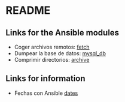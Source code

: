 # README

## Links for the Ansible modules

* Coger archivos remotos: [fetch](https://docs.ansible.com/ansible/latest/modules/fetch_module.html#fetch-module)
* Dumpear la base de datos: [mysql_db](https://docs.ansible.com/ansible/latest/modules/mysql_db_module.html?highlight=mysqldump)
* Comprimir directorios: [archive](https://docs.ansible.com/ansible/latest/modules/archive_module.html?highlight=tar)

## Links for information

* Fechas con Ansible [dates](http://www.mydailytutorials.com/working-date-timestamp-ansible/)
